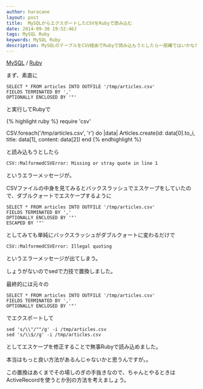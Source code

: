 ```yaml
---
author: haracane
layout: post
title:  MySQLからエクスポートしたCSVをRubyで読み込む
date: 2014-09-30 19:52:46J
tags: MySQL Ruby
keywords: MySQL Ruby
description: MySQLのテーブルをCSV経由でRubyで読み込もうとしたら一筋縄ではいかなかったのでメモしておきます。
---
```

[MySQL](/tags/mysql/) / [Ruby](/tags/ruby/)

まず、素直に

    SELECT * FROM articles INTO OUTFILE '/tmp/articles.csv'
    FIELDS TERMINATED BY ','
    OPTIONALLY ENCLOSED BY '"'

と実行してRubyで

{% highlight ruby %}
require 'csv'

CSV.foreach('/tmp/articles.csv', 'r') do |data|
  Articles.create(id: data[0].to_i, title: data[1], content: data[2])
end
{% endhighlight %}

と読み込もうとしたら
 
    CSV::MalformedCSVError: Missing or stray quote in line 1

というエラーメッセージが。

CSVファイルの中身を見てみるとバックスラッシュでエスケープをしていたので、ダブルクォートでエスケープするように

    SELECT * FROM articles INTO OUTFILE '/tmp/articles.csv'
    FIELDS TERMINATED BY ','
    OPTIONALLY ENCLOSED BY '"'
    ESCAPED BY '"'

としてみても単純にバックスラッシュがダブルクォートに変わるだけで

    CSV::MalformedCSVError: Illegal quoting

というエラーメッセージが出てしまう。

しょうがないのでsedで力技で置換しました。

最終的には元々の

    SELECT * FROM articles INTO OUTFILE '/tmp/articles.csv'
    FIELDS TERMINATED BY ','
    OPTIONALLY ENCLOSED BY '"'

でエクスポートして

    sed 's/\\"/""/g' -i /tmp/articles.csv
    sed 's/\\$//g' -i /tmp/articles.csv

としてエスケープを修正することで無事Rubyで読み込めました。

本当はもっと良い方法があるんじゃないかと思うんですが。。

この置換はあくまでその場しのぎの手抜きなので、ちゃんとやるときはActiveRecordを使うとか別の方法を考えましょう。
